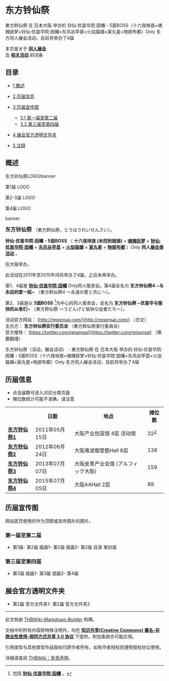 # 东方铃仙祭

<!-- source html: G:\repos\THBWiki-Markdown-Builder\THBWikiMarkdown\Temp\main\0\01\ns0%3A%E4%B8%9C%E6%96%B9%E9%93%83%E4%BB%99%E7%A5%AD.html -->

東方鈴仙祭 在 日本大阪 举办的 铃仙·优昙华院·因幡・5面BOSS（十六夜咲夜×魂魄妖梦×铃仙·优昙华院·因幡×东风谷早苗×火焰猫燐×寅丸星×物部布都）Only 东方同人展会活动，目前共举办了4届

本页是关于 **[同人展会](./同人展会.md#展会类活动)**   
及 **[相关活动](./相关活动.md)** 的词条

## 目录

- [1 概述](#概述)
- [2 历届信息](#历届信息)
- [3 历届宣传图](#历届宣传图)

  - [3.1 第一届至第二届](#第一届至第二届)
  - [3.2 第三届至第四届](#第三届至第四届)



- [4 展会官方透明文件夹](#展会官方透明文件夹)
- [5 注释](#注释)





## 概述



  
东方铃仙祭LOGO/banner
  


[](./文件-东方铃仙祭LOGO1.gif.md)

第1届 LOGO


[](./文件-东方铃仙祭LOGO2.png.md)
第2-3届 LOGO


[](./文件-东方铃仙祭LOGO4.png.md)
第4届 LOGO


[](./文件-东方铃仙祭banner.jpg.md)
banner




  
<big> **东方铃仙祭** </big>（東方鈴仙祭，とうほうれいせんさい）。  
  
  
  
  
 **铃仙·优昙华院·因幡・5面BOSS** （ **十六夜咲夜 (未找到链接)** × **[魂魄妖梦](./魂魄妖梦.md)** × **[铃仙·优昙华院·因幡](./铃仙·优昙华院·因幡.md)** × **[东风谷早苗](./东风谷早苗.md)** × **[火焰猫燐](./火焰猫燐.md)** × **[寅丸星](./寅丸星.md)** × **[物部布都](./物部布都.md)** ）Only **同人[展会类活动](./展会类活动.md#展会类活动)** 。  
  
在大阪举办。  
  
  
此活动在2011年至2015年间共举办了4届，之后未再举办。  
  
第1、4届是 **[铃仙·优昙华院·因幡](./铃仙·优昙华院·因幡.md)** Only同人贩卖会。第4届全名为 **东方铃仙祭4 ~与永远的爱一起~** （東方鈴仙祭4 ～永遠の愛と共に～）。  

第2、3届是以 **5面BOSS** [^cite_note-1]为中心的同人贩卖会，全名为 **东方铃仙祭 ~优昙华与愉快的从者们~** （東方鈴仙祭 ～うどんげと愉快な従者たち～）。  
  
  
  
  
活动官方网站： [http://reisensai.com/](http://reisensai.com/) （日文）   
主办方： **东方铃仙祭实行委员会** （東方鈴仙祭実行委員会）  
官方推特： [https://twitter.com/reisensai](https://twitter.com/reisensai) （需要翻墙）  
  
东方铃仙祭（活动，展会活动） - 東方鈴仙祭 在 日本大阪 举办的 铃仙·优昙华院·因幡・5面BOSS（十六夜咲夜×魂魄妖梦×铃仙·优昙华院·因幡×东风谷早苗×火焰猫燐×寅丸星×物部布都）Only 东方同人展会活动，目前共举办了4届

## 历届信息
- 点击届数可进入对应分类页面
- 摊位数统计可能不准确，请注意


<table>
<tbody><tr><th> </th><th>日期</th><th>地点</th><th>摊位数</th></tr>
<tr><td id="1"><b><a href="/展会作品列表?e=%E4%B8%9C%E6%96%B9%E9%93%83%E4%BB%99%E7%A5%AD%231">东方铃仙祭1</a></b></td><td id="ev-1">2011年05月15日</td><td>大阪产业创造馆 4层 活动馆</td><td>32<sup id="cite_ref-2" class="reference"><a href="#cite_note-2">2</a></sup></td></tr>
<tr><td id="2"><b><a href="/展会作品列表?e=%E4%B8%9C%E6%96%B9%E9%93%83%E4%BB%99%E7%A5%AD%232">东方铃仙祭2</a></b></td><td id="ev-2">2012年06月24日</td><td>大阪难波御堂筋Hall 8层</td><td>138</td></tr>
<tr><td id="3"><b><a href="/展会作品列表?e=%E4%B8%9C%E6%96%B9%E9%93%83%E4%BB%99%E7%A5%AD%233">东方铃仙祭3</a></b></td><td id="ev-3">2013年07月07日</td><td>大阪皮革产业会馆 (アルフィック大阪)</td><td>159</td></tr>
<tr><td id="4"><b><a href="/展会作品列表?e=%E4%B8%9C%E6%96%B9%E9%93%83%E4%BB%99%E7%A5%AD%234">东方铃仙祭4</a></b></td><td id="ev-4">2015年07月05日</td><td>大阪AAHall 2层</td><td>89</td></tr>
</tbody></table>



## 历届宣传图
  
网站首页使用的作为顶图或宣传图片的图片。
  


### 第一届至第二届
- [](./文件-东方铃仙祭1.png.md)第1届- [](./文件-东方铃仙祭2插画1.jpg.md)第2届 插画1- [](./文件-东方铃仙祭2插画2.jpg.md)第2届 插画2- [](./文件-东方铃仙祭2目录里封面.jpg.md)第2届 目录 里封面


### 第三届至第四届
- [](./文件-东方铃仙祭3插画1.jpg.md)第3届 插画1- [](./文件-东方铃仙祭3插画2.jpg.md)第3届 插画2- [](./文件-东方铃仙祭4.jpg.md)第4届


## 展会官方透明文件夹
- [](./文件-东方铃仙祭2官方文件夹1.png.md)第2届 官方文件夹1- [](./文件-东方铃仙祭2官方文件夹2.png.md)第2届 官方文件夹2


[^cite_note-1]: 包括 **[铃仙·优昙华院·因幡](./铃仙·优昙华院·因幡.md)** 。

  
  






---

此文档由 [THBWiki-Markdown-Builder](https://github.com/Delsin-Yu/THBWiki-Markdown-Builder) 构建。

文档中的所有内容除特殊注明外，均在 [**知识共享(Creative Commons) 署名-非商业性使用-相同方式共享 3.0 协议**](https://creativecommons.org/licenses/by-sa/3.0/deed.zh-hans) 下提供，附加条款亦可能应用。

引用类型与其他类型作品版权归原作者所有，如有作者授权则遵照授权协议使用。

详细请查阅 [THBWiki：免责声明](https://thbwiki.cc/THBWiki:%E5%85%8D%E8%B4%A3%E5%A3%B0%E6%98%8E)。

